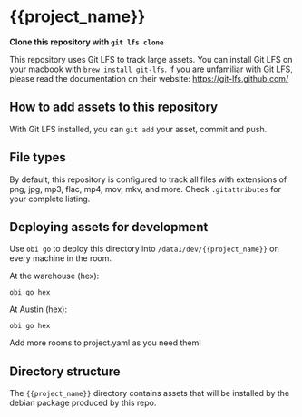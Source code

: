 # {{project_name}}

**Clone this repository with `git lfs clone`**

This repository uses Git LFS to track large assets. You can install Git LFS on your macbook with `brew install git-lfs`. If you are unfamiliar with Git LFS, please read the documentation on their website: <https://git-lfs.github.com/>

## How to add assets to this repository

With Git LFS installed, you can `git add` your asset, commit and push.

## File types

By default, this repository is configured to track all files with extensions of png, jpg, mp3, flac, mp4, mov, mkv, and more. Check `.gitattributes` for your complete listing.

## Deploying assets for development

Use `obi go` to deploy this directory into `/data1/dev/{{project_name}}` on every machine in the room.

At the warehouse (hex):

```
obi go hex
```

At Austin (hex):

```
obi go hex
```

Add more rooms to project.yaml as you need them!

## Directory structure

The `{{project_name}}` directory contains assets that will be installed by the debian package produced by this repo.
